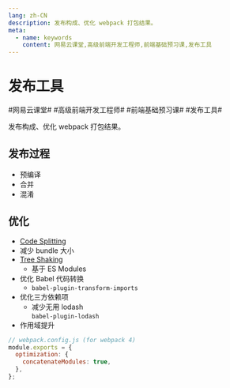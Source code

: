 ```yaml
---
lang: zh-CN
description: 发布构成、优化 webpack 打包结果。
meta:
  - name: keywords
    content: 网易云课堂,高级前端开发工程师,前端基础预习课,发布工具
---
```


# 发布工具

\#网易云课堂#
\#高级前端开发工程师#
\#前端基础预习课#
\#发布工具#

发布构成、优化 webpack 打包结果。

## 发布过程

* 预编译
* 合并
* 混淆

## 优化

* [Code Splitting](https://webpack.js.org/guides/code-splitting/)
* 减少 bundle 大小
* [Tree Shaking](https://webpack.js.org/guides/tree-shaking/)
  * 基于 ES Modules
* 优化 Babel 代码转换
  * `babel-plugin-transform-imports`
* 优化三方依赖项
  * 减少无用 lodash  
    `babel-plugin-lodash`
* 作用域提升

```js
// webpack.config.js (for webpack 4)
module.exports = {
  optimization: {
    concatenateModules: true,
  },
};
```




